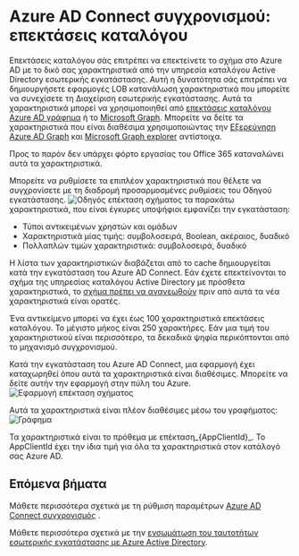 <properties
   pageTitle="Azure AD Connect συγχρονισμού: επεκτάσεις καταλόγου | Microsoft Azure"
   description="Αυτό το θέμα περιγράφει τη δυνατότητα επεκτάσεις καταλόγου στο Azure AD Connect."
   services="active-directory"
   documentationCenter=""
   authors="AndKjell"
   manager="femila"
   editor=""/>

<tags
   ms.service="active-directory"
   ms.devlang="na"
   ms.topic="article"
   ms.tgt_pltfrm="na"
   ms.workload="identity"
   ms.date="08/19/2016"
   ms.author="billmath"/>

# <a name="azure-ad-connect-sync-directory-extensions"></a>Azure AD Connect συγχρονισμού: επεκτάσεις καταλόγου
Επεκτάσεις καταλόγου σάς επιτρέπει να επεκτείνετε το σχήμα στο Azure AD με το δικό σας χαρακτηριστικά από την υπηρεσία καταλόγου Active Directory εσωτερικής εγκατάστασης. Αυτή η δυνατότητα σάς επιτρέπει να δημιουργήσετε εφαρμογές LOB κατανάλωση χαρακτηριστικά που μπορείτε να συνεχίσετε τη Διαχείριση εσωτερικής εγκατάστασης. Αυτά τα χαρακτηριστικά μπορεί να χρησιμοποιηθεί από [επεκτάσεις καταλόγου Azure AD γράφημα](https://msdn.microsoft.com/Library/Azure/Ad/Graph/howto/azure-ad-graph-api-directory-schema-extensions) ή το [Microsoft Graph](https://graph.microsoft.io/). Μπορείτε να δείτε τα χαρακτηριστικά που είναι διαθέσιμα χρησιμοποιώντας την [Εξερεύνηση Azure AD Graph](https://graphexplorer.cloudapp.net) και [Microsoft Graph explorer](https://graphexplorer2.azurewebsites.net/) αντίστοιχα.

Προς το παρόν δεν υπάρχει φόρτο εργασίας του Office 365 καταναλώνει αυτά τα χαρακτηριστικά.

Μπορείτε να ρυθμίσετε τα επιπλέον χαρακτηριστικά που θέλετε να συγχρονίσετε με τη διαδρομή προσαρμοσμένες ρυθμίσεις του Οδηγού εγκατάστασης.
![Οδηγός επέκταση σχήματος](./media/active-directory-aadconnectsync-feature-directory-extensions/extension2.png) τα παρακάτω χαρακτηριστικά, που είναι έγκυρες υποψήφιοι εμφανίζει την εγκατάσταση:

- Τύποι αντικειμένων χρηστών και ομάδων
- Χαρακτηριστικά μίας τιμής: συμβολοσειρά, Boolean, ακέραιος, δυαδικό
- Πολλαπλών τιμών χαρακτηριστικά: συμβολοσειρά, δυαδικό

Η λίστα των χαρακτηριστικών διαβάζεται από το cache δημιουργείται κατά την εγκατάσταση του Azure AD Connect. Εάν έχετε επεκτείνονται το σχήμα της υπηρεσίας καταλόγου Active Directory με πρόσθετα χαρακτηριστικά, το [σχήμα πρέπει να ανανεωθούν](active-directory-aadconnectsync-installation-wizard.md#refresh-directory-schema) πριν από αυτά τα νέα χαρακτηριστικά είναι ορατές.

Ένα αντικείμενο μπορεί να έχει έως 100 χαρακτηριστικά επεκτάσεις καταλόγου. Το μέγιστο μήκος είναι 250 χαρακτήρες. Εάν μια τιμή του χαρακτηριστικού είναι περισσότερο, τα δεκαδικά ψηφία περικόπτονται από το μηχανισμό συγχρονισμού.

Κατά την εγκατάσταση του Azure AD Connect, μια εφαρμογή έχει καταχωρηθεί όπου αυτά τα χαρακτηριστικά είναι διαθέσιμες. Μπορείτε να δείτε αυτήν την εφαρμογή στην πύλη του Azure.  
![Εφαρμογή επέκταση σχήματος](./media/active-directory-aadconnectsync-feature-directory-extensions/extension3.png)

Αυτά τα χαρακτηριστικά είναι πλέον διαθέσιμες μέσω του γραφήματος:  
![Γράφημα](./media/active-directory-aadconnectsync-feature-directory-extensions/extension4.png)

Τα χαρακτηριστικά είναι το πρόθεμα με επέκταση\_{AppClientId}\_. Το AppClientId έχει την ίδια τιμή για όλα τα χαρακτηριστικά στον κατάλογό σας Azure AD.

## <a name="next-steps"></a>Επόμενα βήματα
Μάθετε περισσότερα σχετικά με τη ρύθμιση παραμέτρων [Azure AD Connect συγχρονισμός](active-directory-aadconnectsync-whatis.md) .

Μάθετε περισσότερα σχετικά με την [ενσωμάτωση του ταυτοτήτων εσωτερικής εγκατάστασης με Azure Active Directory](active-directory-aadconnect.md).
